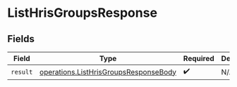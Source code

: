 # ListHrisGroupsResponse


## Fields

| Field                                                                                          | Type                                                                                           | Required                                                                                       | Description                                                                                    |
| ---------------------------------------------------------------------------------------------- | ---------------------------------------------------------------------------------------------- | ---------------------------------------------------------------------------------------------- | ---------------------------------------------------------------------------------------------- |
| `result`                                                                                       | [operations.ListHrisGroupsResponseBody](../../models/operations/listhrisgroupsresponsebody.md) | :heavy_check_mark:                                                                             | N/A                                                                                            |
